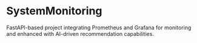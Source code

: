 # SystemMonitoring
FastAPI-based project integrating Prometheus and Grafana for monitoring and enhanced with AI-driven recommendation capabilities.
